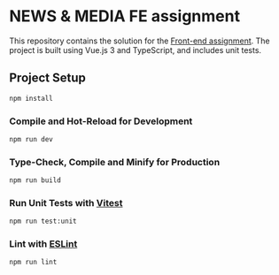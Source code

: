 # NEWS & MEDIA FE assignment

This repository contains the solution for the [Front-end assignment](./VueJS-zadanie.pdf). The project is built using Vue.js 3 and TypeScript, and includes unit tests.

## Project Setup

```sh
npm install
```

### Compile and Hot-Reload for Development

```sh
npm run dev
```

### Type-Check, Compile and Minify for Production

```sh
npm run build
```

### Run Unit Tests with [Vitest](https://vitest.dev/)

```sh
npm run test:unit
```

### Lint with [ESLint](https://eslint.org/)

```sh
npm run lint
```
